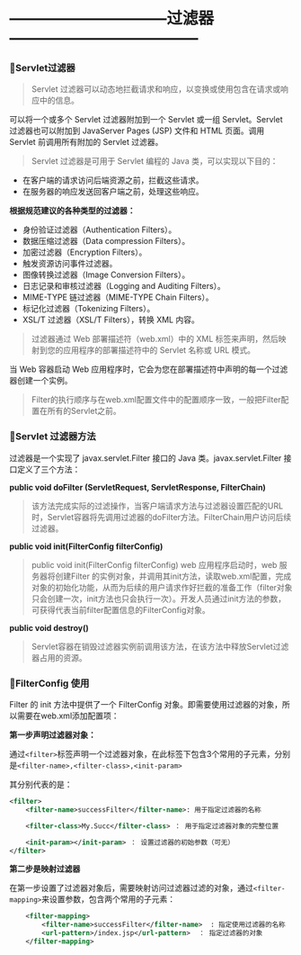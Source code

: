 # ——————————过滤器———————————— #

### 	:seedling:Servlet过滤器 ###

>Servlet 过滤器可以动态地拦截请求和响应，以变换或使用包含在请求或响应中的信息。

可以将一个或多个 Servlet 过滤器附加到一个 Servlet 或一组 Servlet。Servlet 过滤器也可以附加到 JavaServer Pages (JSP) 文件和 HTML 页面。调用 Servlet 前调用所有附加的 Servlet 过滤器。

>Servlet 过滤器是可用于 Servlet 编程的 Java 类，可以实现以下目的：

* 在客户端的请求访问后端资源之前，拦截这些请求。
* 在服务器的响应发送回客户端之前，处理这些响应。

**根据规范建议的各种类型的过滤器：**

 * 身份验证过滤器（Authentication Filters）。
 * 数据压缩过滤器（Data compression Filters）。
 * 加密过滤器（Encryption Filters）。
 * 触发资源访问事件过滤器。
 * 图像转换过滤器（Image Conversion Filters）。
 * 日志记录和审核过滤器（Logging and Auditing Filters）。
 * MIME-TYPE 链过滤器（MIME-TYPE Chain Filters）。
 * 标记化过滤器（Tokenizing Filters）。
 * XSL/T 过滤器（XSL/T Filters），转换 XML 内容。
 
>过滤器通过 Web 部署描述符（web.xml）中的 XML 标签来声明，然后映射到您的应用程序的部署描述符中的 Servlet 名称或 URL 模式。

当 Web 容器启动 Web 应用程序时，它会为您在部署描述符中声明的每一个过滤器创建一个实例。

>Filter的执行顺序与在web.xml配置文件中的配置顺序一致，一般把Filter配置在所有的Servlet之前。

### 	:seedling:Servlet 过滤器方法 ###

过滤器是一个实现了 javax.servlet.Filter 接口的 Java 类。javax.servlet.Filter 接口定义了三个方法：


**public void doFilter (ServletRequest, ServletResponse, FilterChain)**

>该方法完成实际的过滤操作，当客户端请求方法与过滤器设置匹配的URL时，Servlet容器将先调用过滤器的doFilter方法。FilterChain用户访问后续过滤器。

**public void init(FilterConfig filterConfig)**

>	public void init(FilterConfig filterConfig)
web 应用程序启动时，web 服务器将创建Filter 的实例对象，并调用其init方法，读取web.xml配置，完成对象的初始化功能，从而为后续的用户请求作好拦截的准备工作（filter对象只会创建一次，init方法也只会执行一次）。开发人员通过init方法的参数，可获得代表当前filter配置信息的FilterConfig对象。

**public void destroy()**

>Servlet容器在销毁过滤器实例前调用该方法，在该方法中释放Servlet过滤器占用的资源。

### 	:seedling:FilterConfig 使用 ###

Filter 的 init 方法中提供了一个 FilterConfig 对象。即需要使用过滤器的对象，所以需要在web.xml添加配置项：

**第一步声明过滤器对象：**

通过`<filter>`标签声明一个过滤器对象，在此标签下包含3个常用的子元素，分别是`<filter-name>,<filter-class>,<init-param>`

其分别代表的是：

```xml
<filter>
    <filter-name>successFilter</filter-name>: 用于指定过滤器的名称

    <filter-class>My.Succ</filter-class> ： 用于指定过滤器对象的完整位置

    <init-param></init-param> ： 设置过滤器的初始参数（可无）
</filter>
```

**第二步是映射过滤器**

在第一步设置了过滤器对象后，需要映射访问过滤器过滤的对象，通过`<filter-mapping>`来设置参数，包含两个常用的子元素：

```xml
    <filter-mapping>
        <filter-name>successFilter</filter-name>  : 指定使用过滤器的名称
        <url-pattern>/index.jsp</url-pattern>  ： 指定过滤器的对象
    </filter-mapping>
```


















